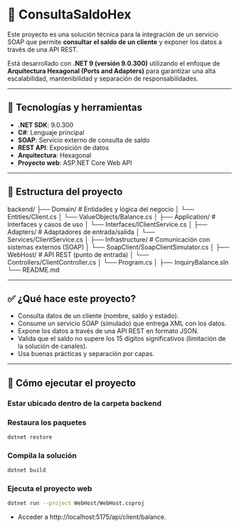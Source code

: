 # 🧾 ConsultaSaldoHex

Este proyecto es una solución técnica para la integración de un servicio SOAP que permite **consultar el saldo de un cliente** y exponer los datos a través de una API REST.

Está desarrollado con **.NET 9 (versión 9.0.300)** utilizando el enfoque de **Arquitectura Hexagonal (Ports and Adapters)** para garantizar una alta escalabilidad, mantenibilidad y separación de responsabilidades.

---

## 🔧 Tecnologías y herramientas

- **.NET SDK**: 9.0.300
- **C#**: Lenguaje principal
- **SOAP**: Servicio externo de consulta de saldo
- **REST API**: Exposición de datos
- **Arquitectura**: Hexagonal
- **Proyecto web**: ASP.NET Core Web API

---

## 🧱 Estructura del proyecto
backend/
├── Domain/ # Entidades y lógica del negocio
│ └── Entities/Client.cs
│ └── ValueObjects/Balance.cs
│
├── Application/ # Interfaces y casos de uso
│ └── Interfaces/IClientService.cs
│
├── Adapters/ # Adaptadores de entrada/salida
│ └── Services/ClientService.cs
│
├── Infrastructure/ # Comunicación con sistemas externos (SOAP)
│ └── SoapClient/SoapClientSimulator.cs
│
├── WebHost/ # API REST (punto de entrada)
│ └── Controllers/ClientController.cs
│ └── Program.cs
│
├── InquiryBalance.sln
└── README.md

---

## ✅ ¿Qué hace este proyecto?

- Consulta datos de un cliente (nombre, saldo y estado).
- Consume un servicio SOAP (simulado) que entrega XML con los datos.
- Expone los datos a través de una API REST en formato JSON.
- Valida que el saldo no supere los 15 dígitos significativos (limitación de la solución de canales).
- Usa buenas prácticas y separación por capas.

---

## 🚀 Cómo ejecutar el proyecto

### Estar ubicado dentro de la carpeta backend

### Restaura los paquetes
```bash
dotnet restore
```

### Compila la solución
```bash
dotnet build
```

### Ejecuta el proyecto web
```bash
dotnet run --project WebHost/WebHost.csproj
```
- Acceder a http://localhost:5175/api/client/balance.


